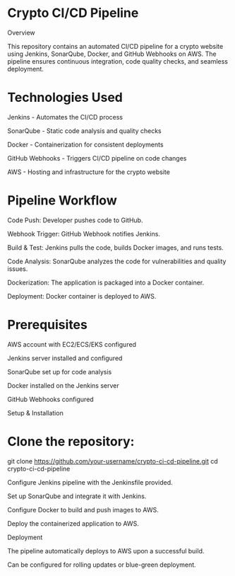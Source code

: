 
# Crypto CI/CD Pipeline

Overview

This repository contains an automated CI/CD pipeline for a crypto website using Jenkins, SonarQube, Docker, and GitHub Webhooks on AWS. The pipeline ensures continuous integration, code quality checks, and seamless deployment.

# Technologies Used

Jenkins - Automates the CI/CD process

SonarQube - Static code analysis and quality checks

Docker - Containerization for consistent deployments

GitHub Webhooks - Triggers CI/CD pipeline on code changes

AWS - Hosting and infrastructure for the crypto website

# Pipeline Workflow

Code Push: Developer pushes code to GitHub.

Webhook Trigger: GitHub Webhook notifies Jenkins.

Build & Test: Jenkins pulls the code, builds Docker images, and runs tests.

Code Analysis: SonarQube analyzes the code for vulnerabilities and quality issues.

Dockerization: The application is packaged into a Docker container.

Deployment: Docker container is deployed to AWS.

# Prerequisites

AWS account with EC2/ECS/EKS configured

Jenkins server installed and configured

SonarQube set up for code analysis

Docker installed on the Jenkins server

GitHub Webhooks configured

Setup & Installation

# Clone the repository:

git clone https://github.com/your-username/crypto-ci-cd-pipeline.git
cd crypto-ci-cd-pipeline

Configure Jenkins pipeline with the Jenkinsfile provided.

Set up SonarQube and integrate it with Jenkins.

Configure Docker to build and push images to AWS.

Deploy the containerized application to AWS.

Deployment

The pipeline automatically deploys to AWS upon a successful build.

Can be configured for rolling updates or blue-green deployment.


